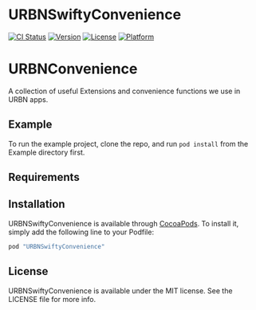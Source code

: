 # URBNSwiftyConvenience

[![CI Status](http://img.shields.io/travis/Lloyd/URBNSwiftyConvenience.svg?style=flat)](https://travis-ci.org/urbn/URBNSwiftyConvenience)
[![Version](https://img.shields.io/cocoapods/v/URBNSwiftyConvenience.svg?style=flat)](http://cocoapods.org/pods/URBNSwiftyConvenience)
[![License](https://img.shields.io/cocoapods/l/URBNSwiftyConvenience.svg?style=flat)](http://cocoapods.org/pods/URBNSwiftyConvenience)
[![Platform](https://img.shields.io/cocoapods/p/URBNSwiftyConvenience.svg?style=flat)](http://cocoapods.org/pods/URBNSwiftyConvenience)

# URBNConvenience

A collection of useful Extensions and convenience functions we use in URBN apps.

## Example

To run the example project, clone the repo, and run `pod install` from the Example directory first.

## Requirements

## Installation

URBNSwiftyConvenience is available through [CocoaPods](http://cocoapods.org). To install
it, simply add the following line to your Podfile:

```ruby
pod "URBNSwiftyConvenience"
```

## License

URBNSwiftyConvenience is available under the MIT license. See the LICENSE file for more info.
